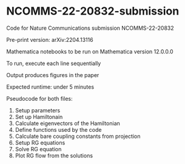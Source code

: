 # NCOMMS-22-20832-submission

Code for Nature Communications submission NCOMMS-22-20832

Pre-print version: arXiv:2204.13116

Mathematica notebooks to be run on Mathematica version 12.0.0.0 

To run, execute each line sequentially 

Output produces figures in the paper 

Expected runtime: under 5 minutes

Pseudocode for both files:

1. Setup parameters
2. Set up Hamiltonain
3. Calculate eigenvectors of the Hamiltonian
4. Define functions used by the code
5. Calculate bare coupling constants from projection
6. Setup RG equations
7. Solve RG equation
8. Plot RG flow from the solutions

